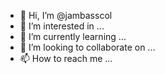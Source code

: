 - 👋 Hi, I’m @jambasscol
- 👀 I’m interested in ...
- 🌱 I’m currently learning ...
- 💞️ I’m looking to collaborate on ...
- 📫 How to reach me ...

<!---
jambasscol/jambasscol is a ✨ special ✨ repository because its `README.md` (this file) appears on your GitHub profile.
You can click the Preview link to take a look at your changes.
--->
